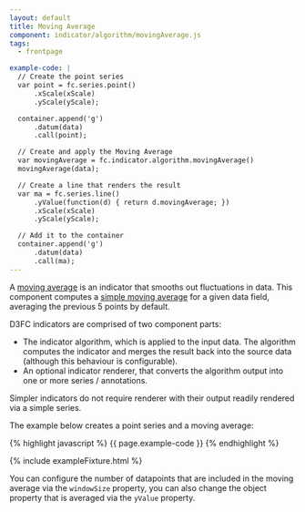 ```yaml
---
layout: default
title: Moving Average
component: indicator/algorithm/movingAverage.js
tags:
  - frontpage

example-code: |
  // Create the point series
  var point = fc.series.point()
      .xScale(xScale)
      .yScale(yScale);

  container.append('g')
      .datum(data)
      .call(point);

  // Create and apply the Moving Average
  var movingAverage = fc.indicator.algorithm.movingAverage()
  movingAverage(data);

  // Create a line that renders the result
  var ma = fc.series.line()
      .yValue(function(d) { return d.movingAverage; })
      .xScale(xScale)
      .yScale(yScale);

  // Add it to the container
  container.append('g')
      .datum(data)
      .call(ma);
---
```


A [moving average](http://en.wikipedia.org/wiki/Moving_average) is an indicator that smooths out fluctuations in data. This component computes a [simple moving average](http://en.wikipedia.org/wiki/Moving_average#Simple_moving_average) for a given data field, averaging the previous 5 points by default.

D3FC indicators are comprised of two component parts:

 + The indicator algorithm, which is applied to the input data. The algorithm computes the indicator and merges the result back into the source data (although this behaviour is configurable).
 + An optional indicator renderer, that converts the algorithm output into one or more series / annotations.

Simpler indicators do not require renderer with their output readily rendered via a simple series.

The example below creates a point series and a moving average:

{% highlight javascript %}
{{ page.example-code }}
{% endhighlight %}

{% include exampleFixture.html %}

You can configure the number of datapoints that are included in the moving average via the `windowSize` property, you can also change the object property that is averaged via the `yValue` property.


